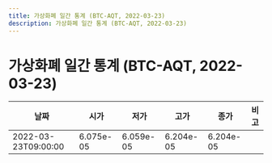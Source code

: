 ```yaml
---
title: 가상화폐 일간 통계 (BTC-AQT, 2022-03-23)
description: 가상화폐 일간 통계 (BTC-AQT, 2022-03-23)
---
```


가상화폐 일간 통계 (BTC-AQT, 2022-03-23)
===

|날짜|시가|저가|고가|종가|비고|
|--|--|--|--|--|--|
|2022-03-23T09:00:00|6.075e-05|6.059e-05|6.204e-05|6.204e-05|    |
